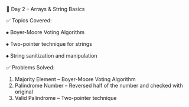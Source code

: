 📅 Day 2 – Arrays & String Basics

✅ Topics Covered:

⦁	Boyer-Moore Voting Algorithm

⦁	Two-pointer technique for strings

⦁	String sanitization and manipulation

✅ Problems Solved:

1.	Majority Element – Boyer-Moore Voting Algorithm
2.	Palindrome Number – Reversed half of the number and checked with original
3.	Valid Palindrome – Two-pointer technique
